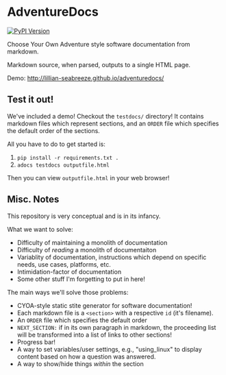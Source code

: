 # AdventureDocs

[![PyPI Version](https://img.shields.io/pypi/v/AdventureDocs.svg?style=flat-square)](https://pypi.python.org/pypi/AdventureDocs/)

Choose Your Own Adventure style software documentation from markdown.

Markdown source, when parsed, outputs to a single HTML page.

Demo: http://lillian-seabreeze.github.io/adventuredocs/

## Test it out!

We've included a demo! Checkout the `testdocs/` directory! It
contains markdown files which represent sections, and an `ORDER`
file which specifies the default order of the sections.

All you have to do to get started is:

  1. `pip install -r requirements.txt .`
  2. `adocs testdocs outputfile.html`

Then you can view `outputfile.html` in your web browser!

## Misc. Notes

This repository is very conceptual and is in its infancy.

What we want to solve:

  * Difficulty of maintaining a monolith of documentation
  * Difficulty of _reading_ a monolith of documentaiton
  * Variablity of documentation, instructions which depend on
    specific needs, use cases, platforms, etc.
  * Intimidation-factor of documentation
  * Some other stuff I'm forgetting to put in here!

The main ways we'll solve those problems:

  * CYOA-style static stite generator for software documentation!
  * Each markdown file is a `<section>` with a respective `id` (it's filename).
  * An `ORDER` file which specifies the default order
  * `NEXT_SECTION:` if in its own paragraph in markdown, the proceeding
    list will be transformed into a list of links to other sections!
  * Progress bar!
  * A way to set variables/user settings, e.g., "using_linux" to display content
    based on how a question was answered.
  * A way to show/hide things *within* the section
